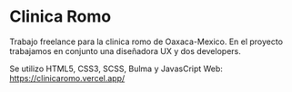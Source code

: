 # Clinica Romo
Trabajo freelance para la clinica romo de Oaxaca-Mexico. En el proyecto trabajamos en conjunto una diseñadora UX y dos developers.

Se utilizo HTML5, CSS3, SCSS, Bulma y JavasCript
Web: https://clinicaromo.vercel.app/
